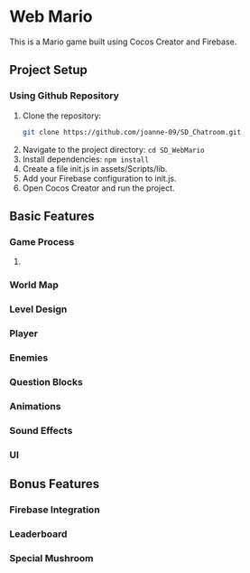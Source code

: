 # Web Mario
This is a Mario game built using Cocos Creator and Firebase.

## Project Setup

### Using Github Repository
1. Clone the repository:
   ```bash
   git clone https://github.com/joanne-09/SD_Chatroom.git
   ```
2. Navigate to the project directory: ```cd SD_WebMario```
3. Install dependencies: ```npm install```
4. Create a file init.js in assets/Scripts/lib.
5. Add your Firebase configuration to init.js.
6. Open Cocos Creator and run the project.

## Basic Features

### Game Process
1. 

### World Map

### Level Design

### Player

### Enemies

### Question Blocks

### Animations

### Sound Effects

### UI

## Bonus Features

### Firebase Integration

### Leaderboard

### Special Mushroom